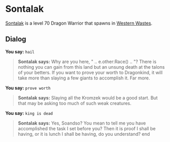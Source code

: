 # Sontalak



[Sontalak](/npc/120005) is a level 70 Dragon Warrior that spawns in [Western Wastes](/zone/120).



## Dialog

**You say:** `hail`



>**Sontalak says:** Why are you here, " .. e.other:Race() .. "? There is nothing you can gain from this land but an unsung death at the talons of your betters. If you want to prove your worth to Dragonkind, it will take more than slaying a few giants to accomplish it. Far more.

**You say:** `prove worth`



>**Sontalak says:** Slaying all the Kromzek would be a good start. But that may be asking too much of such weak creatures.

**You say:** `king is dead`



>**Sontalak says:** Yes, Soandso? You mean to tell me you have accomplished the task I set before you? Then it is proof I shall be having, or it is lunch I shall be having, do you understand?
end
